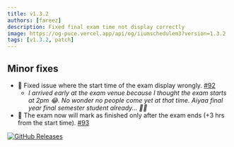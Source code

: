 ```yaml
---
title: v1.3.2
authors: [fareez]
description: Fixed final exam time not display correctly
image: https://og-puce.vercel.app/api/og/iiumschedulem3?version=1.3.2
tags: [v1.3.2, patch]
---
```


## Minor fixes

- 🐛 Fixed issue where the start time of the exam display wrongly. [#92](https://github.com/iiumschedule/iium_schedule/issues/92)
  - _I arrived early at the exam venue because I thought the exam starts at 2pm 😂. No wonder no people come yet at that time. Aiyaa final year final semester student already... 🤦‍♂️_
- 🐛 The exam now will mark as finished only after the exam ends (+3 hrs from the start time). [#93](https://github.com/iiumschedule/iium_schedule/issues/93)

[![GitHub Releases](https://img.shields.io/badge/view%20on%20github-%23121011.svg?style=for-the-badge&logo=github&logoColor=white)](https://github.com/iiumschedule/iium_schedule/releases/tag/1.3.2%2B37)

